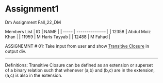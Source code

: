 # Assignment1
Dm Assignment
Fall_22_DM

Members List
| ID    | NAME            |
| ----- | --------------- |
| 12358 | Abdul Moiz Khan |
| 11959 | M Haris Tayyab  |
| 12488 | M Fahad         |

ASSIGNEMNT # 01: 
Take input from user and show [Transitive Closure](#TransitiveClosure) in output div.
    
-----------------------
Definitions:
Transitive Closure can be defined as an extension or superset of a binary relation such that whenever (a,b) and (b,c) are in the extension, (a,c) is also in the extension.
